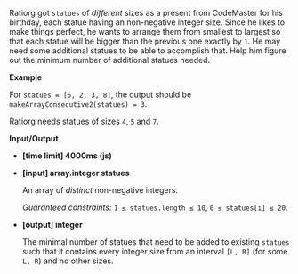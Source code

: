 Ratiorg got `statues` of *different* sizes as a present from CodeMaster for his birthday, each statue having an non-negative integer size. Since he likes to make things perfect, he wants to arrange them from smallest to largest so that each statue will be bigger than the previous one exactly by `1`. He may need some additional statues to be able to accomplish that. Help him figure out the minimum number of additional statues needed.

**Example**

For `statues = [6, 2, 3, 8]`, the output should be
`makeArrayConsecutive2(statues) = 3`.

Ratiorg needs statues of sizes `4`, `5` and `7`.

**Input/Output**

- **[time limit] 4000ms (js)**


- **[input] array.integer statues**

  An array of *distinct* non-negative integers.

  *Guaranteed constraints:*
  `1 ≤ statues.length ≤ 10`,
  `0 ≤ statues[i] ≤ 20`.

- **[output] integer**

  The minimal number of statues that need to be added to existing `statues` such that it contains every integer size from an interval `[L, R]` (for some `L, R`) and no other sizes.